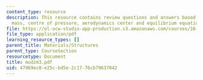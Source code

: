 ```yaml
---
content_type: resource
description: This resource contains review questions and answers based on center of
  mass, centre of pressure, aerodynamics center and equilibrium equation.
file: https://ol-ocw-studio-app-production.s3.amazonaws.com/courses/16-01-unified-engineering-i-ii-iii-iv-fall-2005-spring-2006/47969ec0e25cbd5e2c1776cb79637042_mudzm3.pdf
file_type: application/pdf
learning_resource_types: []
parent_title: Materials/Structures
parent_type: CourseSection
resourcetype: Document
title: mudzm3.pdf
uid: 47969ec0-e25c-bd5e-2c17-76cb79637042
---
```

